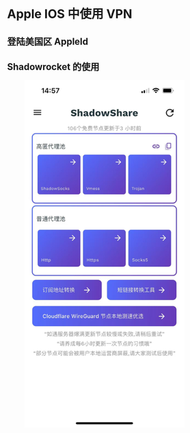 # Apple IOS 中使用 VPN

## 登陆美国区 AppleId

## Shadowrocket 的使用

<figure><img src=".gitbook/assets/WechatIMG97.jpg" alt="" width="375"><figcaption></figcaption></figure>


